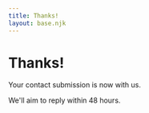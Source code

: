 ```yaml
---
title: Thanks!
layout: base.njk
---
```


# Thanks!

Your contact submission is now with us.

We'll aim to reply within 48 hours. 
